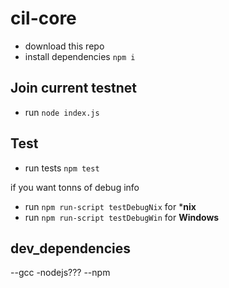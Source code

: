 # cil-core

- download this repo 
- install dependencies `npm i`

## Join current testnet
- run `node index.js`

## Test
- run tests `npm test` 

if you want tonns of debug info 
- run `npm run-script testDebugNix` for ***nix**
- run `npm run-script testDebugWin` for **Windows**
## dev_dependencies
--gcc
-nodejs???
--npm 
